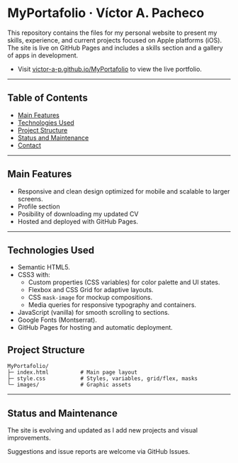 # MyPortafolio · Víctor A. Pacheco

This repository contains the files for my personal website to present my skills, experience, and current projects focused on Apple platforms (iOS). 
The site is live on GitHub Pages and includes a skills section and a gallery of apps in development.

- Visit [victor-a-p.github.io/MyPortafolio](https://victor-a-p.github.io/MyPortafolio/) to view the live portfolio.
  
---

## Table of Contents

- [Main Features](#main-features)
- [Technologies Used](#technologies-used)
- [Project Structure](#project-structure)
- [Status and Maintenance](#status-and-maintenance)
- [Contact](#contact)

---

## Main Features

- Responsive and clean design optimized for mobile and scalable to larger screens.
- Profile section 
- Posibility of downloading my updated CV
- Hosted and deployed with GitHub Pages.

---

## Technologies Used

- Semantic HTML5.
- CSS3 with:
  - Custom properties (CSS variables) for color palette and UI states.
  - Flexbox and CSS Grid for adaptive layouts.
  - CSS `mask-image` for mockup compositions.
  - Media queries for responsive typography and containers.
- JavaScript (vanilla) for smooth scrolling to sections.
- Google Fonts (Montserrat).
- GitHub Pages for hosting and automatic deployment.


## Project Structure

```
MyPortafolio/
├─ index.html          # Main page layout
├─ style.css           # Styles, variables, grid/flex, masks
└─ images/             # Graphic assets
```

---

## Status and Maintenance

The site is evolving and updated as I add new projects and visual improvements. 

Suggestions and issue reports are welcome via GitHub Issues.

